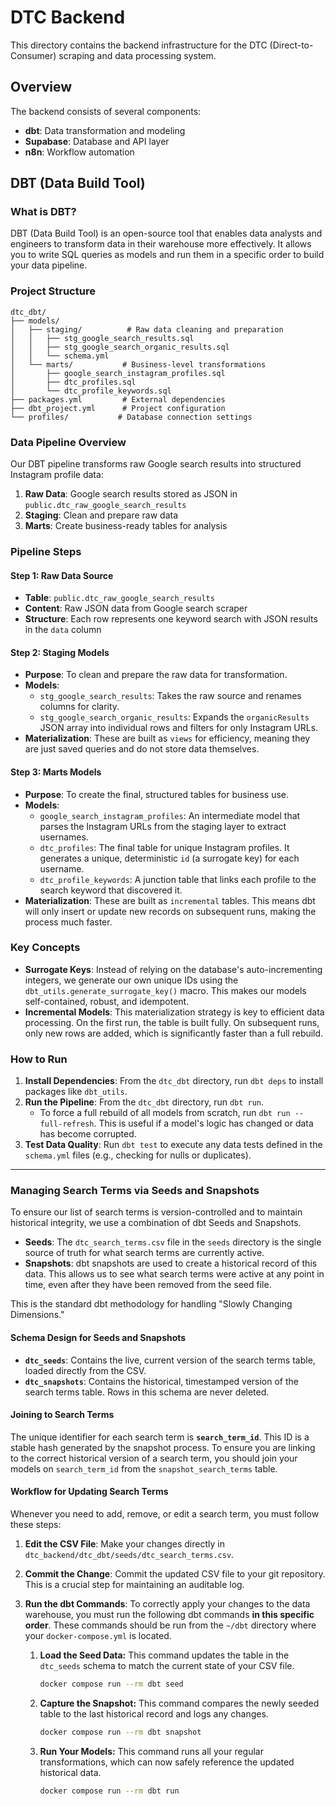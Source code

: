 # DTC Backend

This directory contains the backend infrastructure for the DTC (Direct-to-Consumer) scraping and data processing system.

## Overview

The backend consists of several components:
- **dbt**: Data transformation and modeling
- **Supabase**: Database and API layer
- **n8n**: Workflow automation

## DBT (Data Build Tool)

### What is DBT?

DBT (Data Build Tool) is an open-source tool that enables data analysts and engineers to transform data in their warehouse more effectively. It allows you to write SQL queries as models and run them in a specific order to build your data pipeline.

### Project Structure

```
dtc_dbt/
├── models/
│   ├── staging/          # Raw data cleaning and preparation
│   │   ├── stg_google_search_results.sql
│   │   ├── stg_google_search_organic_results.sql
│   │   └── schema.yml
│   └── marts/           # Business-level transformations
│       ├── google_search_instagram_profiles.sql
│       ├── dtc_profiles.sql
│       └── dtc_profile_keywords.sql
├── packages.yml         # External dependencies
├── dbt_project.yml      # Project configuration
└── profiles/           # Database connection settings
```

### Data Pipeline Overview

Our DBT pipeline transforms raw Google search results into structured Instagram profile data:

1. **Raw Data**: Google search results stored as JSON in `public.dtc_raw_google_search_results`
2. **Staging**: Clean and prepare raw data
3. **Marts**: Create business-ready tables for analysis

### Pipeline Steps

#### Step 1: Raw Data Source
- **Table**: `public.dtc_raw_google_search_results`
- **Content**: Raw JSON data from Google search scraper
- **Structure**: Each row represents one keyword search with JSON results in the `data` column

#### Step 2: Staging Models
- **Purpose**: To clean and prepare the raw data for transformation.
- **Models**:
    - `stg_google_search_results`: Takes the raw source and renames columns for clarity.
    - `stg_google_search_organic_results`: Expands the `organicResults` JSON array into individual rows and filters for only Instagram URLs.
- **Materialization**: These are built as `views` for efficiency, meaning they are just saved queries and do not store data themselves.

#### Step 3: Marts Models
- **Purpose**: To create the final, structured tables for business use.
- **Models**:
    - `google_search_instagram_profiles`: An intermediate model that parses the Instagram URLs from the staging layer to extract usernames.
    - `dtc_profiles`: The final table for unique Instagram profiles. It generates a unique, deterministic `id` (a surrogate key) for each username.
    - `dtc_profile_keywords`: A junction table that links each profile to the search keyword that discovered it.
- **Materialization**: These are built as `incremental` tables. This means dbt will only insert or update new records on subsequent runs, making the process much faster.

### Key Concepts

- **Surrogate Keys**: Instead of relying on the database's auto-incrementing integers, we generate our own unique IDs using the `dbt_utils.generate_surrogate_key()` macro. This makes our models self-contained, robust, and idempotent.
- **Incremental Models**: This materialization strategy is key to efficient data processing. On the first run, the table is built fully. On subsequent runs, only new rows are added, which is significantly faster than a full rebuild.

### How to Run

1.  **Install Dependencies**: From the `dtc_dbt` directory, run `dbt deps` to install packages like `dbt_utils`.
2.  **Run the Pipeline**: From the `dtc_dbt` directory, run `dbt run`.
    -   To force a full rebuild of all models from scratch, run `dbt run --full-refresh`. This is useful if a model's logic has changed or data has become corrupted.
3.  **Test Data Quality**: Run `dbt test` to execute any data tests defined in the `schema.yml` files (e.g., checking for nulls or duplicates).

---

### Managing Search Terms via Seeds and Snapshots

To ensure our list of search terms is version-controlled and to maintain historical integrity, we use a combination of dbt Seeds and Snapshots.

- **Seeds**: The `dtc_search_terms.csv` file in the `seeds` directory is the single source of truth for what search terms are currently active.
- **Snapshots**: dbt snapshots are used to create a historical record of this data. This allows us to see what search terms were active at any point in time, even after they have been removed from the seed file.

This is the standard dbt methodology for handling "Slowly Changing Dimensions."

#### Schema Design for Seeds and Snapshots

- **`dtc_seeds`**: Contains the live, current version of the search terms table, loaded directly from the CSV.
- **`dtc_snapshots`**: Contains the historical, timestamped version of the search terms table. Rows in this schema are never deleted.

#### Joining to Search Terms
The unique identifier for each search term is **`search_term_id`**. This ID is a stable hash generated by the snapshot process. To ensure you are linking to the correct historical version of a search term, you should join your models on `search_term_id` from the `snapshot_search_terms` table.

#### Workflow for Updating Search Terms

Whenever you need to add, remove, or edit a search term, you must follow these steps:

1.  **Edit the CSV File**: Make your changes directly in `dtc_backend/dtc_dbt/seeds/dtc_search_terms.csv`.
2.  **Commit the Change**: Commit the updated CSV file to your git repository. This is a crucial step for maintaining an auditable log.
3.  **Run the dbt Commands**: To correctly apply your changes to the data warehouse, you must run the following dbt commands **in this specific order**. These commands should be run from the `~/dbt` directory where your `docker-compose.yml` is located.

    1.  **Load the Seed Data:** This command updates the table in the `dtc_seeds` schema to match the current state of your CSV file.
        ```bash
        docker compose run --rm dbt seed
        ```
    2.  **Capture the Snapshot:** This command compares the newly seeded table to the last historical record and logs any changes.
        ```bash
        docker compose run --rm dbt snapshot
        ```
    3.  **Run Your Models:** This command runs all your regular transformations, which can now safely reference the updated historical data.
        ```bash
        docker compose run --rm dbt run
        ``` 